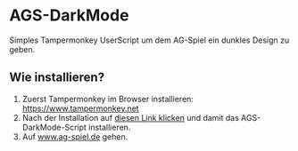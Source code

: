 # AGS-DarkMode
Simples Tampermonkey UserScript um dem AG-Spiel ein dunkles Design zu geben.

## Wie installieren?
1. Zuerst Tampermonkey im Browser installieren: https://www.tampermonkey.net
2. Nach der Installation auf [diesen Link klicken](https://github.com/James-Smith-AGS/AGS-DarkMode/raw/master/darkmodeAGS.user.js) und damit das AGS-DarkMode-Script installieren.
3. Auf www.ag-spiel.de gehen.
